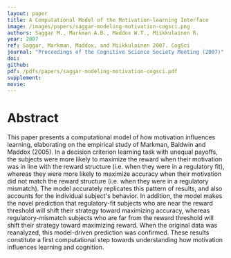 ```yaml
---
layout: paper
title: A Computational Model of the Motivation-learning Interface
image: /images/papers/saggar-modeling-motivation-cogsci.png
authors: Saggar M., Markman A.B., Maddox W.T., Miikkulainen R.
year: 2007
ref: Saggar, Markman, Maddox, and Miikkulainen 2007. CogSci
journal: "Proceedings of the Cognitive Science Society Meeting (2007)"
doi: 
github: 
pdf: /pdfs/papers/saggar-modeling-motivation-cogsci.pdf
supplement: 
movie: 
---
```


# Abstract

This paper presents a computational model of how motivation
influences learning, elaborating on the empirical study of
Markman, Baldwin and Maddox (2005). In a decision
criterion learning task with unequal payoffs, the subjects were
more likely to maximize the reward when their motivation
was in line with the reward structure (i.e. when they were in a
regulatory fit), whereas they were more likely to maximize
accuracy when their motivation did not match the reward
structure (i.e. when they were in a regulatory mismatch). The
model accurately replicates this pattern of results, and also
accounts for the individual subject's behavior. In addition, the
model makes the novel prediction that regulatory-fit subjects
who are near the reward threshold will shift their strategy
toward maximizing accuracy, whereas regulatory-mismatch
subjects who are far from the reward threshold will shift their
strategy toward maximizing reward. When the original data
was reanalyzed, this model-driven prediction was confirmed.
These results constitute a first computational step towards
understanding how motivation influences learning and
cognition. 